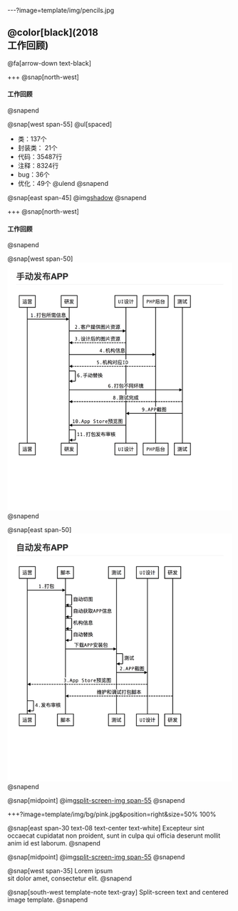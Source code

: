 ---?image=template/img/pencils.jpg

## @color[black](2018<br> 工作回顾)

@fa[arrow-down text-black]

+++
@snap[north-west]
#### 工作回顾
@snapend

@snap[west span-55]
@ul[spaced]
* 类：137个
* 封装类： 21个
* 代码：35487行
* 注释：8324行
* bug：36个
* 优化：49个
@ulend
@snapend

@snap[east span-45]
@img[shadow](assets/img/conference.png)
@snapend

+++
@snap[north-west]
#### 工作回顾
@snapend

@snap[west span-50]
![-w725](media/15472006506731.jpg)
@snapend

@snap[east span-50]
![-w725](media/15472007260695.jpg)
@snapend

@snap[midpoint]
@img[split-screen-img span-55](template/img/developer.jpg)
@snapend

+++?image=template/img/bg/pink.jpg&position=right&size=50% 100%

@snap[east span-30 text-08 text-center text-white]
Excepteur sint occaecat cupidatat non proident, sunt in culpa qui officia deserunt mollit anim id est laborum.
@snapend

@snap[midpoint]
@img[split-screen-img span-55](template/img/developer.jpg)
@snapend

@snap[west span-35]
Lorem ipsum<br>sit dolor amet, consectetur elit.
@snapend

@snap[south-west template-note text-gray]
Split-screen text and centered image template.
@snapend
